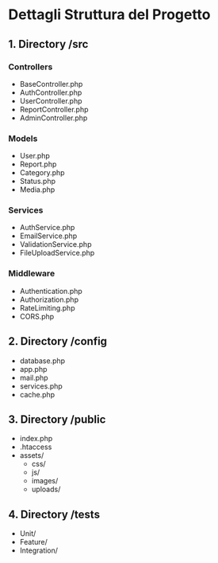 # Dettagli Struttura del Progetto

## 1. Directory /src
### Controllers
- BaseController.php
- AuthController.php
- UserController.php
- ReportController.php
- AdminController.php

### Models
- User.php
- Report.php
- Category.php
- Status.php
- Media.php

### Services
- AuthService.php
- EmailService.php
- ValidationService.php
- FileUploadService.php

### Middleware
- Authentication.php
- Authorization.php
- RateLimiting.php
- CORS.php

## 2. Directory /config
- database.php
- app.php
- mail.php
- services.php
- cache.php

## 3. Directory /public
- index.php
- .htaccess
- assets/
  - css/
  - js/
  - images/
  - uploads/

## 4. Directory /tests
- Unit/
- Feature/
- Integration/ 